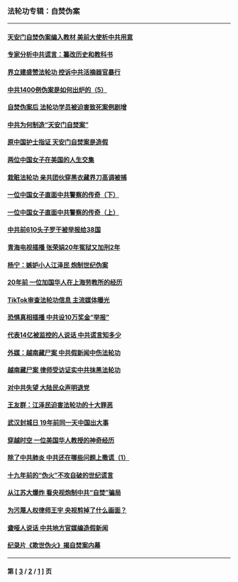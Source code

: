 ### 法轮功专辑：自焚伪案
---
#### [天安门自焚伪案编入教材 美前大使析中共用意](../../pages/nf5562/n13791932.md?08130430) 
#### [专家分析中共谎言：纂改历史和教科书](../../pages/nf5562/n13781542.md?08130430) 
#### [界立建盛赞法轮功 控诉中共活摘器官暴行](../../pages/nf5562/n13781971.md?08130430) 
#### [中共1400例伪案是如何出炉的（5）](../../pages/nf5562/n13226831.md?08130430) 
#### [自焚伪案后 法轮功学员被迫害致死案例剧增](../../pages/nf5562/n13190600.md?08130430) 
#### [中共为何制造“天安门自焚案”](../../pages/nf5562/n13183270.md?08130430) 
#### [原中国护士指证 天安门自焚案是造假](../../pages/nf5562/n13172289.md?08130430) 
#### [两位中国女子在美国的人生交集](../../pages/nf5562/n13156138.md?08130430) 
#### [栽赃法轮功 亲共团伙穿黑衣藏界刀高调被捕](../../pages/nf5562/n13073780.md?08130430) 
#### [一位中国女子直面中共警察的传奇（下）](../../pages/nf5562/n12989706.md?08130430) 
#### [一位中国女子直面中共警察的传奇（上）](../../pages/nf5562/n12985072.md?08130430) 
#### [中共前610头子罗干被举报给38国](../../pages/nf5562/n12975419.md?08130430) 
#### [青海电视插播 张荣娟20年冤狱又加刑2年](../../pages/nf5562/n12738166.md?08130430) 
#### [杨宁：嫉妒小人江泽民 炮制世纪伪案](../../pages/nf5562/n12724108.md?08130430) 
#### [20年前 一位加国华人在上海劳教所的经历](../../pages/nf5562/n12707932.md?08130430) 
#### [TikTok审查法轮功信息 主流媒体曝光](../../pages/nf5562/n12362336.md?08130430) 
#### [恐惧真相插播 中共设10万奖金“举报”](../../pages/nf5562/n12306396.md?08130430) 
#### [代表14亿被监控的人说话 中共谎言知多少](../../pages/nf5562/n12297484.md?08130430) 
#### [外媒：越南藏尸案 中共假新闻中伤法轮功](../../pages/nf5562/n12264411.md?08130430) 
#### [越南藏尸案 律师受访证实中共抹黑法轮功](../../pages/nf5562/n12261878.md?08130430) 
#### [对中共失望 大陆民众声明退党](../../pages/nf5562/n12187315.md?08130430) 
#### [王友群：江泽民迫害法轮功的十大罪恶](../../pages/nf5562/n12169074.md?08130430) 
#### [武汉封城日 19年前同一天中国出大事](../../pages/nf5562/n12150901.md?08130430) 
#### [穿越时空  一位美国华人教授的神奇经历](../../pages/nf5562/n12097460.md?08130430) 
#### [除了中共肺炎 中共还在哪些问题上撒谎（1）](../../pages/nf5562/n11955770.md?08130430) 
#### [十九年前的“伪火”不攻自破的世纪谎言](../../pages/nf5562/n11813238.md?08130430) 
#### [从江苏大爆炸 看央视炮制中共“自焚”骗局](../../pages/nf5562/n11140275.md?08130430) 
#### [为污蔑人权律师王宇 央视剪掉了什么画面？](../../pages/nf5562/n11130142.md?08130430) 
#### [聋哑人说话 中共地方官媒编造假新闻](../../pages/nf5562/n11006067.md?08130430) 
#### [纪录片《欺世伪火》揭自焚案内幕](../../pages/nf5562/n11002664.md?08130430) 

---
#### 第 [ [3](./3.md?08130430) / [2](./2.md?08130430) / [1](./1.md?08130430) ] 页
